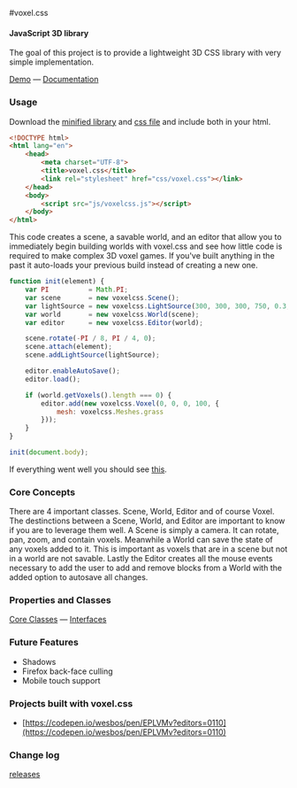 #voxel.css

#### JavaScript 3D library ####

The goal of this project is to provide a lightweight 3D CSS library with very simple implementation.

[Demo](http://voxelcss.com/demo) — [Documentation](./docs)


### Usage ###

Download the [minified library](./dist/voxelcss.js) and [css file](./dist/voxel.css) and include both in your html.

```html
<!DOCTYPE html>
<html lang="en">
	<head>
		<meta charset="UTF-8">
		<title>voxel.css</title>
		<link rel="stylesheet" href="css/voxel.css"></link>
	</head>
	<body>
		<script src="js/voxelcss.js"></script>
	</body>
</html>
```

This code creates a scene, a savable world, and an editor that allow you to immediately begin building worlds with voxel.css and see how little code is required to make complex 3D voxel games. If you've built anything in the past it auto-loads your previous build instead of creating a new one.

```js
function init(element) {
	var PI          = Math.PI;
	var scene       = new voxelcss.Scene();
	var lightSource = new voxelcss.LightSource(300, 300, 300, 750, 0.3, 1);
	var world       = new voxelcss.World(scene);
	var editor      = new voxelcss.Editor(world);

	scene.rotate(-PI / 8, PI / 4, 0);
	scene.attach(element);
	scene.addLightSource(lightSource);

	editor.enableAutoSave();
	editor.load();

	if (world.getVoxels().length === 0) {
		editor.add(new voxelcss.Voxel(0, 0, 0, 100, {
			mesh: voxelcss.Meshes.grass
		}));
	}
}

init(document.body);
```
If everything went well you should see [this](http://jsfiddle.net/hjlarco/rrvsL9h6/).


### Core Concepts ###

There are 4 important classes. Scene, World, Editor and of course Voxel. The destinctions between a Scene, World, and Editor are important to know if you are to leverage them well. A Scene is simply a camera. It can rotate, pan, zoom, and contain voxels. Meanwhile a World can save the state of any voxels added to it. This is important as voxels that are in a scene but not in a world are not savable. Lastly the Editor creates all the mouse events necessary to add the user to add and remove blocks from a World with the added option to autosave all changes.


### Properties and Classes ###

[Core Classes](./docs/Core) — [Interfaces](./docs/Interfaces)


### Future Features ###

- Shadows
- Firefox back-face culling
- Mobile touch support


### Projects built with voxel.css ###

- [https://codepen.io/wesbos/pen/EPLVMv?editors=0110](https://codepen.io/wesbos/pen/EPLVMv?editors=0110)


### Change log ###

[releases](https://github.com/HunterLarco/voxel.css/releases)

